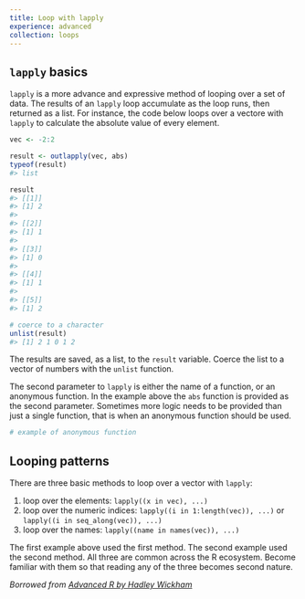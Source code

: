 ```yaml
---
title: Loop with lapply
experience: advanced
collection: loops
---
```


## `lapply` basics

`lapply` is a more advance and expressive method of looping over a set of data. The results of an `lapply` loop accumulate as the loop runs, then returned as a list. For instance, the code below loops over a vectore with `lapply` to calculate the absolute value of every element.
```r
vec <- -2:2

result <- outlapply(vec, abs)
typeof(result)
#> list

result
#> [[1]]
#> [1] 2
#> 
#> [[2]]
#> [1] 1
#> 
#> [[3]]
#> [1] 0
#> 
#> [[4]]
#> [1] 1
#> 
#> [[5]]
#> [1] 2

# coerce to a character
unlist(result)
#> [1] 2 1 0 1 2
```

The results are saved, as a list, to the `result` variable. Coerce the list to a vector of numbers with the `unlist` function. 

The second parameter to `lapply` is either the name of a function, or an anonymous function. In the example above the `abs` function is provided as the second parameter. Sometimes more logic needs to be provided than just a single function, that is when an anonymous function should be used. 

```r
# example of anonymous function
```

## Looping patterns

There are three basic methods to loop over a vector with `lapply`: 

1. loop over the elements: `lapply((x in vec), ...)`
2. loop over the numeric indices: `lapply((i in 1:length(vec)), ...)` or `lapply((i in seq_along(vec)), ...)`
3. loop over the names: `lapply((name in names(vec)), ...)`

The first example above used the first method. The second example used the second method. All three are common across the R ecosystem. Become familiar with them so that reading any of the three becomes second nature. 

*Borrowed from [Advanced R by Hadley Wickham](adv-r.had.co.nz)*